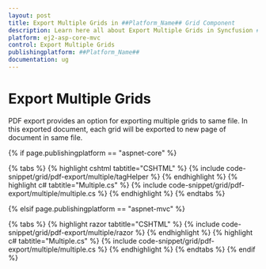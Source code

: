```yaml
---
layout: post
title: Export Multiple Grids in ##Platform_Name## Grid Component
description: Learn here all about Export Multiple Grids in Syncfusion ##Platform_Name## Grid component of Syncfusion Essential JS 2 and more.
platform: ej2-asp-core-mvc
control: Export Multiple Grids
publishingplatform: ##Platform_Name##
documentation: ug
---
```



# Export Multiple Grids

PDF export provides an option for exporting multiple grids to same file. In this exported document, each grid will be exported to new page of document in same file.

{% if page.publishingplatform == "aspnet-core" %}

{% tabs %}
{% highlight cshtml tabtitle="CSHTML" %}
{% include code-snippet/grid/pdf-export/multiple/tagHelper %}
{% endhighlight %}
{% highlight c# tabtitle="Multiple.cs" %}
{% include code-snippet/grid/pdf-export/multiple/multiple.cs %}
{% endhighlight %}
{% endtabs %}

{% elsif page.publishingplatform == "aspnet-mvc" %}

{% tabs %}
{% highlight razor tabtitle="CSHTML" %}
{% include code-snippet/grid/pdf-export/multiple/razor %}
{% endhighlight %}
{% highlight c# tabtitle="Multiple.cs" %}
{% include code-snippet/grid/pdf-export/multiple/multiple.cs %}
{% endhighlight %}
{% endtabs %}
{% endif %}

